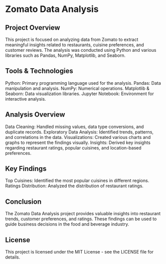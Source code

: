 # Zomato Data Analysis
## Project Overview
This project is focused on analyzing data from Zomato to extract meaningful insights related to restaurants, cuisine preferences, and customer reviews. The analysis was conducted using Python and various libraries such as Pandas, NumPy, Matplotlib, and Seaborn.
## Tools & Technologies
Python: Primary programming language used for the analysis.
Pandas: Data manipulation and analysis.
NumPy: Numerical operations.
Matplotlib & Seaborn: Data visualization libraries.
Jupyter Notebook: Environment for interactive analysis.
## Analysis Overview
Data Cleaning: Handled missing values, data type conversions, and duplicate records.
Exploratory Data Analysis: Identified trends, patterns, and correlations in the data.
Visualizations: Created various charts and graphs to represent the findings visually.
Insights: Derived key insights regarding restaurant ratings, popular cuisines, and location-based preferences.
## Key Findings
Top Cuisines: Identified the most popular cuisines in different regions.
Ratings Distribution: Analyzed the distribution of restaurant ratings.
## Conclusion
The Zomato Data Analysis project provides valuable insights into restaurant trends, customer preferences, and ratings. These findings can be used to guide business decisions in the food and beverage industry.
## License
This project is licensed under the MIT License - see the LICENSE file for details.
